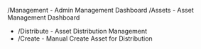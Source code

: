 /Management                 - Admin Management Dashboard
/Assets                     - Asset Management Dashboard
- /Distribute               - Asset Distribution Management
- /Create                   - Manual Create Asset for Distribution